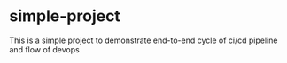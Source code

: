 # simple-project
This is a simple project to demonstrate end-to-end cycle of ci/cd pipeline and flow of devops
